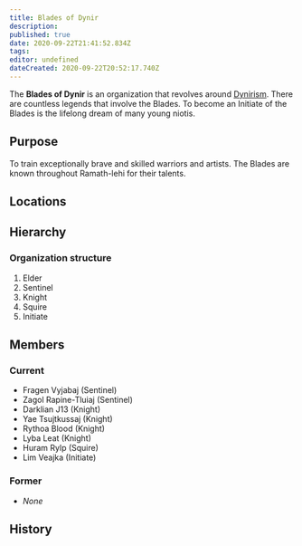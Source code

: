 ```yaml
---
title: Blades of Dynir
description: 
published: true
date: 2020-09-22T21:41:52.834Z
tags: 
editor: undefined
dateCreated: 2020-09-22T20:52:17.740Z
---
```


The **Blades of Dynir** is an organization that revolves around [Dynirism](/creeds/dynirism). There are countless legends that involve the Blades. To become an Initiate of the Blades is the lifelong dream of many young niotis.

## Purpose

To train exceptionally brave and skilled warriors and artists. The Blades are known throughout Ramath-lehi for their talents.

## Locations

## Hierarchy

### Organization structure

1. Elder
2. Sentinel
3. Knight
4. Squire
5. Initiate

## Members

### Current

- Fragen Vyjabaj (Sentinel)
- Zagol Rapine-Tluiaj (Sentinel)
- Darklian J13 (Knight)
- Yae Tsujtkussaj (Knight)
- Rythoa Blood (Knight)
- Lyba Leat (Knight)
- Huram Rylp (Squire)
- Lim Veajka (Initiate)

### Former

- *None*

## History